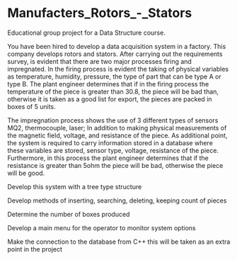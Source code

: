# Manufacters_Rotors_-_Stators
Educational group project for a Data Structure course.

You have been hired to develop a data acquisition system in a factory. This company develops rotors and stators. After carrying out the requirements survey, is evident that there are two major processes firing and impregnated. In the firing process is evident the taking of physical variables as temperature, humidity, pressure, the type of part that can be type A or type B. The plant engineer determines that if in the firing process the temperature of the piece is greater than 30.8, the piece will be bad than, otherwise it is taken as a good list for export, the pieces are packed in boxes of 5 units.

The impregnation process shows the use of 3 different types of sensors MQ2, thermocouple, laser; In addition to making physical measurements of the magnetic field, voltage, and resistance of the piece. As additional point, the system is required to carry information stored in a database where these variables are stored, sensor type, voltage, resistance of the piece. Furthermore, in this process the plant engineer determines that if the resistance is greater than 5ohm the piece will be bad, otherwise the piece will be good.

 Develop this system with a tree type structure
 
 Develop methods of inserting, searching, deleting, keeping count of pieces
 
 Determine the number of boxes produced
 
 Develop a main menu for the operator to monitor system options
 
 Make the connection to the database from C++ this will be taken as an extra point in the project
 
